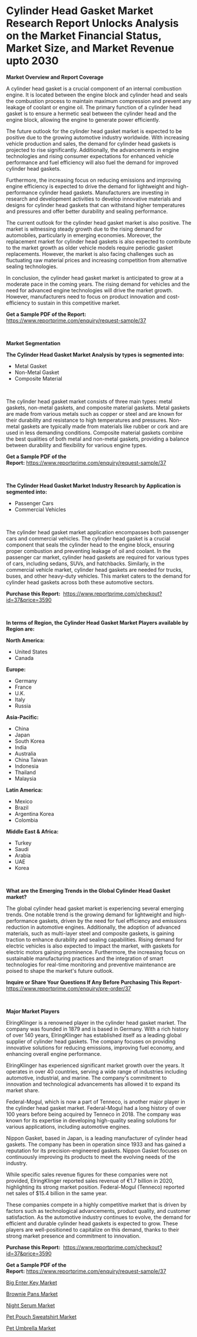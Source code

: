 <p><h1>Cylinder Head Gasket Market Research Report Unlocks Analysis on the Market Financial Status, Market Size, and Market Revenue upto 2030</h1></p><p><strong>Market Overview and Report Coverage</strong></p>
<p><p>A cylinder head gasket is a crucial component of an internal combustion engine. It is located between the engine block and cylinder head and seals the combustion process to maintain maximum compression and prevent any leakage of coolant or engine oil. The primary function of a cylinder head gasket is to ensure a hermetic seal between the cylinder head and the engine block, allowing the engine to generate power efficiently.</p><p>The future outlook for the cylinder head gasket market is expected to be positive due to the growing automotive industry worldwide. With increasing vehicle production and sales, the demand for cylinder head gaskets is projected to rise significantly. Additionally, the advancements in engine technologies and rising consumer expectations for enhanced vehicle performance and fuel efficiency will also fuel the demand for improved cylinder head gaskets.</p><p>Furthermore, the increasing focus on reducing emissions and improving engine efficiency is expected to drive the demand for lightweight and high-performance cylinder head gaskets. Manufacturers are investing in research and development activities to develop innovative materials and designs for cylinder head gaskets that can withstand higher temperatures and pressures and offer better durability and sealing performance.</p><p>The current outlook for the cylinder head gasket market is also positive. The market is witnessing steady growth due to the rising demand for automobiles, particularly in emerging economies. Moreover, the replacement market for cylinder head gaskets is also expected to contribute to the market growth as older vehicle models require periodic gasket replacements. However, the market is also facing challenges such as fluctuating raw material prices and increasing competition from alternative sealing technologies.</p><p>In conclusion, the cylinder head gasket market is anticipated to grow at a moderate pace in the coming years. The rising demand for vehicles and the need for advanced engine technologies will drive the market growth. However, manufacturers need to focus on product innovation and cost-efficiency to sustain in this competitive market.</p></p>
<p><strong>Get a Sample PDF of the Report:</strong> <a href="https://www.reportprime.com/enquiry/request-sample/37">https://www.reportprime.com/enquiry/request-sample/37</a></p>
<p>&nbsp;</p>
<p><strong>Market Segmentation</strong></p>
<p><strong>The Cylinder Head Gasket Market Analysis by types is segmented into:</strong></p>
<p><ul><li>Metal Gasket</li><li>Non-Metal Gasket</li><li>Composite Material</li></ul></p>
<p>&nbsp;</p>
<p><p>The cylinder head gasket market consists of three main types: metal gaskets, non-metal gaskets, and composite material gaskets. Metal gaskets are made from various metals such as copper or steel and are known for their durability and resistance to high temperatures and pressures. Non-metal gaskets are typically made from materials like rubber or cork and are used in less demanding conditions. Composite material gaskets combine the best qualities of both metal and non-metal gaskets, providing a balance between durability and flexibility for various engine types.</p></p>
<p><strong>Get a Sample PDF of the Report:</strong>&nbsp;<a href="https://www.reportprime.com/enquiry/request-sample/37">https://www.reportprime.com/enquiry/request-sample/37</a></p>
<p>&nbsp;</p>
<p><strong>The Cylinder Head Gasket Market Industry Research by Application is segmented into:</strong></p>
<p><ul><li>Passenger Cars</li><li>Commercial Vehicles</li></ul></p>
<p>&nbsp;</p>
<p><p>The cylinder head gasket market application encompasses both passenger cars and commercial vehicles. The cylinder head gasket is a crucial component that seals the cylinder head to the engine block, ensuring proper combustion and preventing leakage of oil and coolant. In the passenger car market, cylinder head gaskets are required for various types of cars, including sedans, SUVs, and hatchbacks. Similarly, in the commercial vehicle market, cylinder head gaskets are needed for trucks, buses, and other heavy-duty vehicles. This market caters to the demand for cylinder head gaskets across both these automotive sectors.</p></p>
<p><strong>Purchase this Report:</strong>&nbsp; <a href="https://www.reportprime.com/checkout?id=37&price=3590">https://www.reportprime.com/checkout?id=37&price=3590</a></p>
<p>&nbsp;</p>
<p><strong>In terms of Region, the Cylinder Head Gasket Market Players available by Region are:</strong></p>
<p>
    <p> <strong> North America: </strong>
        <ul>
            <li>United States</li>
            <li>Canada</li>
        </ul>
        </p> 
    <p> <strong> Europe: </strong>
        <ul>
            <li>Germany</li>
            <li>France</li>
            <li>U.K.</li>
            <li>Italy</li>
            <li>Russia</li>
        </ul>
        </p> 
    <p> <strong> Asia-Pacific: </strong>
        <ul>
            <li>China</li>
            <li>Japan</li>
            <li>South Korea</li>
            <li>India</li>
            <li>Australia</li>
            <li>China Taiwan</li>
            <li>Indonesia</li>
            <li>Thailand</li>
            <li>Malaysia</li>
        </ul>
        </p> 
    <p> <strong> Latin America: </strong>
        <ul>
            <li>Mexico</li>
            <li>Brazil</li>
            <li>Argentina Korea</li>
            <li>Colombia</li>
        </ul>
        </p> 
    <p> <strong> Middle East & Africa: </strong>
        <ul>
            <li>Turkey</li>
            <li>Saudi</li>
            <li>Arabia</li>
            <li>UAE</li>
            <li>Korea</li>
        </ul>
    </p>
    </p>
<p>&nbsp;</p>
<p><strong>What are the Emerging Trends in the Global Cylinder Head Gasket market?</strong></p>
<p><p>The global cylinder head gasket market is experiencing several emerging trends. One notable trend is the growing demand for lightweight and high-performance gaskets, driven by the need for fuel efficiency and emissions reduction in automotive engines. Additionally, the adoption of advanced materials, such as multi-layer steel and composite gaskets, is gaining traction to enhance durability and sealing capabilities. Rising demand for electric vehicles is also expected to impact the market, with gaskets for electric motors gaining prominence. Furthermore, the increasing focus on sustainable manufacturing practices and the integration of smart technologies for real-time monitoring and preventive maintenance are poised to shape the market's future outlook.</p></p>
<p><strong>Inquire or Share Your Questions If Any Before Purchasing This Report</strong>- <a href="https://www.reportprime.com/enquiry/pre-order/37">https://www.reportprime.com/enquiry/pre-order/37</a></p>
<p>&nbsp;</p>
<p><strong>Major Market Players</strong></p>
<p><p>ElringKlinger is a renowned player in the cylinder head gasket market. The company was founded in 1879 and is based in Germany. With a rich history of over 140 years, ElringKlinger has established itself as a leading global supplier of cylinder head gaskets. The company focuses on providing innovative solutions for reducing emissions, improving fuel economy, and enhancing overall engine performance.</p><p>ElringKlinger has experienced significant market growth over the years. It operates in over 40 countries, serving a wide range of industries including automotive, industrial, and marine. The company's commitment to innovation and technological advancements has allowed it to expand its market share.</p><p>Federal-Mogul, which is now a part of Tenneco, is another major player in the cylinder head gasket market. Federal-Mogul had a long history of over 100 years before being acquired by Tenneco in 2018. The company was known for its expertise in developing high-quality sealing solutions for various applications, including automotive engines.</p><p>Nippon Gasket, based in Japan, is a leading manufacturer of cylinder head gaskets. The company has been in operation since 1933 and has gained a reputation for its precision-engineered gaskets. Nippon Gasket focuses on continuously improving its products to meet the evolving needs of the industry.</p><p>While specific sales revenue figures for these companies were not provided, ElringKlinger reported sales revenue of €1.7 billion in 2020, highlighting its strong market position. Federal-Mogul (Tenneco) reported net sales of $15.4 billion in the same year.</p><p>These companies compete in a highly competitive market that is driven by factors such as technological advancements, product quality, and customer satisfaction. As the automotive industry continues to evolve, the demand for efficient and durable cylinder head gaskets is expected to grow. These players are well-positioned to capitalize on this demand, thanks to their strong market presence and commitment to innovation.</p></p>
<p><strong>Purchase this Report:</strong>&nbsp;&nbsp;<a href="https://www.reportprime.com/checkout?id=37&price=3590">https://www.reportprime.com/checkout?id=37&price=3590</a></p>
<p></p>
<p><strong>Get a Sample PDF of the Report:</strong>&nbsp;<a href="https://www.reportprime.com/enquiry/request-sample/37">https://www.reportprime.com/enquiry/request-sample/37</a></p>
<p><p><a href="https://medium.com/@besaagolli28/big-enter-key-market-comprehensive-assessment-by-type-application-and-geography-1e390702801f">Big Enter Key Market</a></p><p><a href="https://medium.com/@albanaduro2018/brownie-pans-market-trends-forecast-and-competitive-analysis-to-2030-baa7393a2d48">Brownie Pans Market</a></p><p><a href="https://medium.com/@entelabrahimi1961/night-serum-market-furnishes-information-on-market-share-market-trends-and-market-growth-49b2dd7dcdd4">Night Serum Market</a></p><p><a href="https://medium.com/@loretadervishi2013/pet-pouch-sweatshirt-market-outlook-industry-overview-and-forecast-2023-to-2030-7f4a0c7a0cf4">Pet Pouch Sweatshirt Market</a></p><p><a href="https://medium.com/@yjwzfixtb68151/pet-umbrella-market-insights-into-market-cagr-market-trends-and-growth-strategies-bdac49f5490c">Pet Umbrella Market</a></p></p>